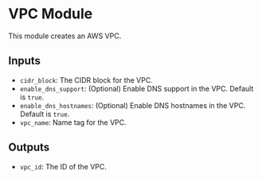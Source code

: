 # VPC Module

This module creates an AWS VPC.

## Inputs

- `cidr_block`: The CIDR block for the VPC.
- `enable_dns_support`: (Optional) Enable DNS support in the VPC. Default is `true`.
- `enable_dns_hostnames`: (Optional) Enable DNS hostnames in the VPC. Default is `true`.
- `vpc_name`: Name tag for the VPC.

## Outputs

- `vpc_id`: The ID of the VPC.

